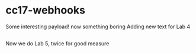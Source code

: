 # cc17-webhooks
Some interesting payload!
now something boring
Adding new text for Lab 4
##
Now we do Lab 5, twice for good measure

